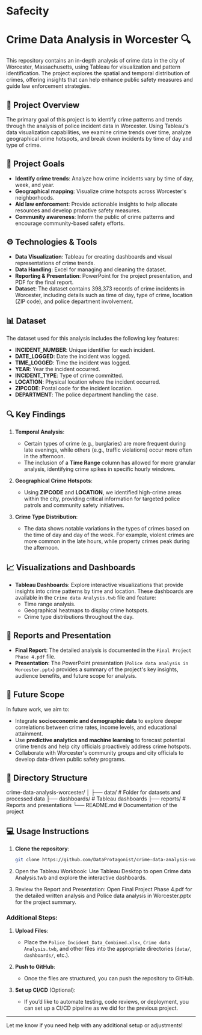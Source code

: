 # Safecity

# Crime Data Analysis in Worcester 🔍

This repository contains an in-depth analysis of crime data in the city of Worcester, Massachusetts, using Tableau for visualization and pattern identification. The project explores the spatial and temporal distribution of crimes, offering insights that can help enhance public safety measures and guide law enforcement strategies.

## 📂 Project Overview

The primary goal of this project is to identify crime patterns and trends through the analysis of police incident data in Worcester. Using Tableau's data visualization capabilities, we examine crime trends over time, analyze geographical crime hotspots, and break down incidents by time of day and type of crime.

## 🚀 Project Goals

- **Identify crime trends**: Analyze how crime incidents vary by time of day, week, and year.
- **Geographical mapping**: Visualize crime hotspots across Worcester's neighborhoods.
- **Aid law enforcement**: Provide actionable insights to help allocate resources and develop proactive safety measures.
- **Community awareness**: Inform the public of crime patterns and encourage community-based safety efforts.

## ⚙️ Technologies & Tools

- **Data Visualization**: Tableau for creating dashboards and visual representations of crime trends.
- **Data Handling**: Excel for managing and cleaning the dataset.
- **Reporting & Presentation**: PowerPoint for the project presentation, and PDF for the final report.
- **Dataset**: The dataset contains 398,373 records of crime incidents in Worcester, including details such as time of day, type of crime, location (ZIP code), and police department involvement.

## 📊 Dataset

The dataset used for this analysis includes the following key features:
- **INCIDENT_NUMBER**: Unique identifier for each incident.
- **DATE_LOGGED**: Date the incident was logged.
- **TIME_LOGGED**: Time the incident was logged.
- **YEAR**: Year the incident occurred.
- **INCIDENT_TYPE**: Type of crime committed.
- **LOCATION**: Physical location where the incident occurred.
- **ZIPCODE**: Postal code for the incident location.
- **DEPARTMENT**: The police department handling the case.

## 🔍 Key Findings

1. **Temporal Analysis**:
   - Certain types of crime (e.g., burglaries) are more frequent during late evenings, while others (e.g., traffic violations) occur more often in the afternoon.
   - The inclusion of a **Time Range** column has allowed for more granular analysis, identifying crime spikes in specific hourly windows.

2. **Geographical Crime Hotspots**:
   - Using **ZIPCODE** and **LOCATION**, we identified high-crime areas within the city, providing critical information for targeted police patrols and community safety initiatives.

3. **Crime Type Distribution**:
   - The data shows notable variations in the types of crimes based on the time of day and day of the week. For example, violent crimes are more common in the late hours, while property crimes peak during the afternoon.

## 📈 Visualizations and Dashboards

- **Tableau Dashboards**: Explore interactive visualizations that provide insights into crime patterns by time and location. These dashboards are available in the `Crime data Analysis.twb` file and feature:
  - Time range analysis.
  - Geographical heatmaps to display crime hotspots.
  - Crime type distributions throughout the day.

## 📄 Reports and Presentation

- **Final Report**: The detailed analysis is documented in the `Final Project Phase 4.pdf` file.
- **Presentation**: The PowerPoint presentation (`Police data analysis in Worcester.pptx`) provides a summary of the project's key insights, audience benefits, and future scope for analysis.

## 📅 Future Scope

In future work, we aim to:
- Integrate **socioeconomic and demographic data** to explore deeper correlations between crime rates, income levels, and educational attainment.
- Use **predictive analytics and machine learning** to forecast potential crime trends and help city officials proactively address crime hotspots.
- Collaborate with Worcester's community groups and city officials to develop data-driven public safety programs.

## 📂 Directory Structure

crime-data-analysis-worcester/ │ ├── data/ # Folder for datasets and processed data ├── dashboards/ # Tableau dashboards ├── reports/ # Reports and presentations └── README.md # Documentation of the project


## 💻 Usage Instructions

1. **Clone the repository**:
   ```bash
   git clone https://github.com/DataProtagonist/crime-data-analysis-worcester.git
   ```
2. Open the Tableau Workbook: Use Tableau Desktop to open Crime data Analysis.twb and explore the interactive dashboards.

3. Review the Report and Presentation: Open Final Project Phase 4.pdf for the detailed written analysis and Police data analysis in Worcester.pptx for the project summary.


### Additional Steps:

1. **Upload Files**: 
   - Place the `Police_Incident_Data_Combined.xlsx`, `Crime data Analysis.twb`, and other files into the appropriate directories (`data/`, `dashboards/`, etc.).

2. **Push to GitHub**: 
   - Once the files are structured, you can push the repository to GitHub.

3. **Set up CI/CD** (Optional): 
   - If you’d like to automate testing, code reviews, or deployment, you can set up a CI/CD pipeline as we did for the previous project.

---

Let me know if you need help with any additional setup or adjustments!
